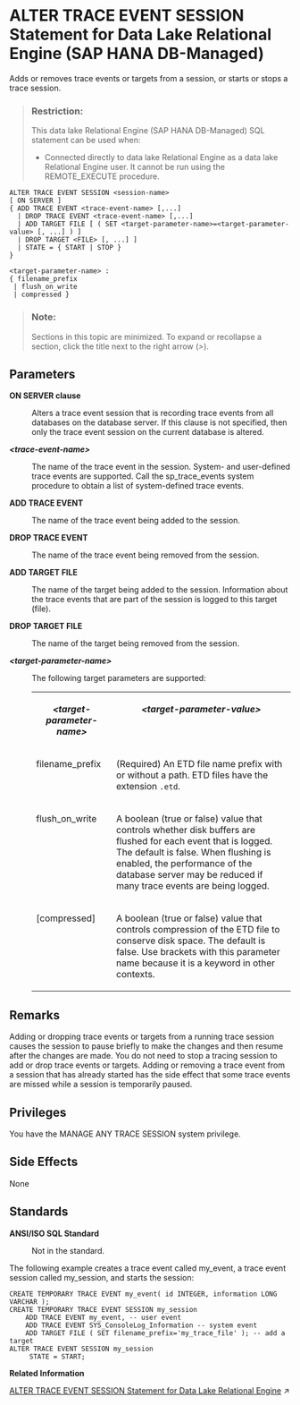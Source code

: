 <!-- loio21b2b4f214224d81920ed9bcaf88d7ee -->

# ALTER TRACE EVENT SESSION Statement for Data Lake Relational Engine \(SAP HANA DB-Managed\)

Adds or removes trace events or targets from a session, or starts or stops a trace session.



> ### Restriction:  
> This data lake Relational Engine \(SAP HANA DB-Managed\) SQL statement can be used when:
> 
> -   Connected directly to data lake Relational Engine as a data lake Relational Engine user. It cannot be run using the REMOTE\_EXECUTE procedure.



```
ALTER TRACE EVENT SESSION <session-name> 
[ ON SERVER ]    
{ ADD TRACE EVENT <trace-event-name> [,...]  
  | DROP TRACE EVENT <trace-event-name> [,...]
  | ADD TARGET FILE [ ( SET <target-parameter-name>=<target-parameter-value> [, ...] ) ]
  | DROP TARGET <FILE> [, ...] ]
  | STATE = { START | STOP }
}
```

```
<target-parameter-name> :
{ filename_prefix
 | flush_on_write
 | compressed }
```



> ### Note:  
> Sections in this topic are minimized. To expand or recollapse a section, click the title next to the right arrow \(*\>*\).



<a name="loio21b2b4f214224d81920ed9bcaf88d7ee__section_hky_zlg_1rb"/>

## Parameters


<dl class="glossary">
<dt><b>

ON SERVER clause

</b></dt>
<dd>

Alters a trace event session that is recording trace events from all databases on the database server. If this clause is not specified, then only the trace event session on the current database is altered.



</dd><dt><b>

 *<trace-event-name\>* 

</b></dt>
<dd>

The name of the trace event in the session. System- and user-defined trace events are supported. Call the sp\_trace\_events system procedure to obtain a list of system-defined trace events.



</dd><dt><b>

ADD TRACE EVENT

</b></dt>
<dd>

The name of the trace event being added to the session.



</dd><dt><b>

DROP TRACE EVENT

</b></dt>
<dd>

The name of the trace event being removed from the session.



</dd><dt><b>

ADD TARGET FILE

</b></dt>
<dd>

The name of the target being added to the session. Information about the trace events that are part of the session is logged to this target \(file\).



</dd><dt><b>

DROP TARGET FILE

</b></dt>
<dd>

The name of the target being removed from the session.



</dd><dt><b>

 *<target-parameter-name\>* 

</b></dt>
<dd>

The following target parameters are supported:


<table>
<tr>
<th valign="top">

 *<target-parameter-name\>* 



</th>
<th valign="top">

 *<target-parameter-value\>* 



</th>
</tr>
<tr>
<td valign="top">

filename\_prefix



</td>
<td valign="top">

\(Required\) An ETD file name prefix with or without a path. ETD files have the extension `.etd`.



</td>
</tr>
<tr>
<td valign="top">

flush\_on\_write



</td>
<td valign="top">

A boolean \(true or false\) value that controls whether disk buffers are flushed for each event that is logged. The default is false. When flushing is enabled, the performance of the database server may be reduced if many trace events are being logged.



</td>
</tr>
<tr>
<td valign="top">

\[compressed\]



</td>
<td valign="top">

A boolean \(true or false\) value that controls compression of the ETD file to conserve disk space. The default is false. Use brackets with this parameter name because it is a keyword in other contexts.



</td>
</tr>
</table>



</dd>
</dl>



<a name="loio21b2b4f214224d81920ed9bcaf88d7ee__section_djb_bmg_1rb"/>

## Remarks

Adding or dropping trace events or targets from a running trace session causes the session to pause briefly to make the changes and then resume after the changes are made. You do not need to stop a tracing session to add or drop trace events or targets. Adding or removing a trace event from a session that has already started has the side effect that some trace events are missed while a session is temporarily paused.



<a name="loio21b2b4f214224d81920ed9bcaf88d7ee__section_iwd_bfq_wwb"/>

## Privileges

You have the MANAGE ANY TRACE SESSION system privilege.



<a name="loio21b2b4f214224d81920ed9bcaf88d7ee__section_mqv_bmg_1rb"/>

## Side Effects

None



<a name="loio21b2b4f214224d81920ed9bcaf88d7ee__section_kb3_cmg_1rb"/>

## Standards


<dl>
<dt><b>

ANSI/ISO SQL Standard

</b></dt>
<dd>

Not in the standard.



</dd>
</dl>



The following example creates a trace event called my\_event, a trace event session called my\_session, and starts the session:

```
CREATE TEMPORARY TRACE EVENT my_event( id INTEGER, information LONG VARCHAR );
CREATE TEMPORARY TRACE EVENT SESSION my_session
    ADD TRACE EVENT my_event, -- user event
    ADD TRACE EVENT SYS_ConsoleLog_Information -- system event
    ADD TARGET FILE ( SET filename_prefix='my_trace_file' ); -- add a target
ALTER TRACE EVENT SESSION my_session
     STATE = START;
```

**Related Information**  


[ALTER TRACE EVENT SESSION Statement for Data Lake Relational Engine](https://help.sap.com/viewer/19b3964099384f178ad08f2d348232a9/2023_1_QRC/en-US/8169f4176ce21014b768e5f2b0bf8951.html "Adds or removes trace events or targets from a session, or starts or stops a trace session.") :arrow_upper_right:

